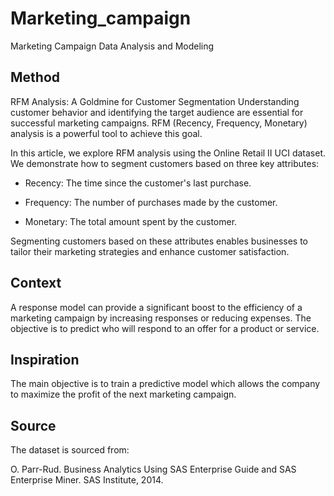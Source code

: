 # Marketing_campaign
Marketing Campaign Data Analysis and Modeling 

## Method
RFM Analysis: A Goldmine for Customer Segmentation
Understanding customer behavior and identifying the target audience are essential for successful marketing campaigns. 
RFM (Recency, Frequency, Monetary) analysis is a powerful tool to achieve this goal.

In this article, we explore RFM analysis using the Online Retail II UCI dataset. We demonstrate how to segment customers based on three key attributes: 

- Recency: The time since the customer's last purchase. 

- Frequency: The number of purchases made by the customer.

- Monetary: The total amount spent by the customer. 

Segmenting customers based on these attributes enables businesses to tailor their marketing strategies and enhance customer satisfaction.
## Context
A response model can provide a significant boost to the efficiency of a marketing campaign by increasing responses or reducing expenses.
The objective is to predict who will respond to an offer for a product or service.
## Inspiration
The main objective is to train a predictive model which allows the company to maximize the profit of the next marketing campaign.

## Source
The dataset is sourced from:

O. Parr-Rud. Business Analytics Using SAS Enterprise Guide and SAS Enterprise Miner. SAS Institute, 2014.

